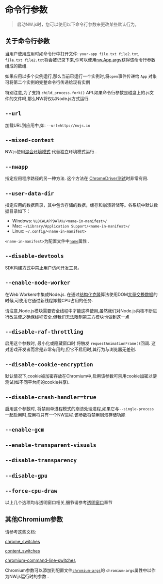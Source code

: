 # 命令行参数
> 启动NW.js时，您可以使用以下命令行参数来更改某些默认行为。

## 关于命令行参数

当用户使用应用时如命令行中打开文件: `your-app file.txt file2.txt`, `file.txt file2.txt`将会被记录下来,你可以使用[nw.App.argv](App.md)获得该命令行参数组成的数组. 

如果应用以多个实例运行,那么当前已运行一个实例时,将`open`事件传递给 `App` 对象可将第二个实例的完整命令行传递给现有实例

特别注意,为了支持 `child_process.fork()` API.如果命令行参数是磁盘上的.js文件的文件吗,那么NW将仅以Node.js方式运行.

## `--url`

加载URL到应用中,如: `--url=http://nwjs.io`

## `--mixed-context`

NW.js使用[混合环境模式](../For-Users/Advanced/JavaScript-Contexts-in-NW.js.md#mixed-context-mode) 代替独立环境模式运行 . 

## `--nwapp`

指定应用程序路径的另一种方法. 这个方法在 [ ChromeDriver测试](../For-Users/Advanced/Test-with-ChromeDriver.md)时非常有用.

## `--user-data-dir`

指定应用的数据目录，其中包含存储的数据，缓存和崩溃转储等。各系统中默认数据目录如下：

* Windows: `%LOCALAPPDATA%/<name-in-manifest>/`
* Mac: `~/Library/Application Support/<name-in-manifest>/`
* Linux: `~/.config/<name-in-manifest>`

 `<name-in-manifest>`为配置文件中[`name`](Manifest-Format.md#name)属性 . 

## `--disable-devtools`

SDK构建方式中禁止用户访问开发工具。

## `--enable-node-worker`

在Web Workers中集成Node.js.  在通过[结构化克隆](https://developer.mozilla.org/en-US/docs/Web/API/Web_Workers_API/Structured_clone_algorithm)算法使用DOM[大量交换数据](https://developer.mozilla.org/en-US/docs/Web/API/Worker/postMessage)的时候,可使用它通过新线程卸载CPU占用的任务.

请注意,Node.js模块需要安全线程中才能这样使用,虽然我们对Node.js内核不断进行改进使之确保线程安全.但我们无法限制第三方模块也做到这一点

## `--disable-raf-throttling`

启用这个参数时, 最小化或隐藏窗口时 将触发 `requestAnimationFrame()`回调. 这对游戏开发者而言是非常有用的,但它不启用时,其行为与浏览器无差别.

## `--disable-cookie-encryption`

默认情况下,cookie被加密存放在Chromium中,启用该参数可禁用cookie加密以便测试(如不同平台间的cookie共享).

## `--disable-crash-handler=true`

启用这个参数时, 将禁用单进程模式的崩溃处理进程,如果它与`--single-process`一起启用时,应用将只有一个NW进程.该参数将禁用崩溃存储功能

## `--enable-gcm`
## `--enable-transparent-visuals`
## `--disable-transparency`
## `--disable-gpu`
## `--force-cpu-draw`

以上几个选项均与透明窗口相关,细节请参考[透明窗口](../For-Users/Advanced/Transparent-Window.md)章节      

## 其他Chromium参数

请参考这些文档:

 [chrome_switches](https://github.com/nwjs/chromium.src/blob/nw18/chrome/common/chrome_switches.cc)
 
 [content_switches](https://github.com/nwjs/chromium.src/blob/nw18/content/public/common/content_switches.cc)
 
 [chromium-command-line-switches](http://peter.sh/experiments/chromium-command-line-switches/)
 
Chromium参数可以添加到配置文件[`chromium-args`](Manifest-Format.md#chromium-args)的 `chromium-args`属性中以作为NW.js运行时的参数 . 